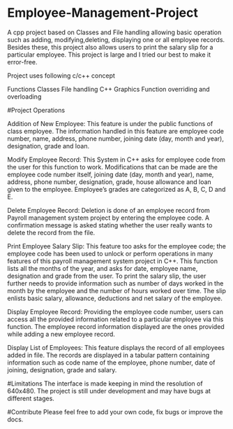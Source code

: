 # Employee-Management-Project
A cpp project based on Classes and File handling allowing basic operation such as adding, modifying,deleting, displaying one or all employee records. Besides these, this project  also allows users to print the salary slip for a particular employee. This project is large and I tried our best to make it error-free. 

Project uses following c/c++ concept

Functions
Classes
File handling
C++ Graphics
Function overriding and overloading

#Project Operations

Addition of New Employee:
This feature is under the public functions of class employee. The information handled in this feature are employee code number, name, address, phone number, joining date (day, month and year), designation, grade and loan.

Modify Employee Record:
This System in C++ asks for employee code from the user for this function to work. Modifications that can be made are the employee code number itself, joining date (day, month and year), name, address, phone number, designation, grade, house allowance and loan given to the employee. Employee’s grades are categorized as A, B, C, D and E.

Delete Employee Record:
Deletion is done of an employee record from Payroll management system project by entering the employee code. A confirmation message is asked stating whether the user really wants to delete the record from the file.

Print Employee Salary Slip:
This feature too asks for the employee code; the employee code has been used to unlock or perform operations in many features of this payroll management system project in C++. This function lists all the months of the year, and asks for date, employee name, designation and grade from the user. To print the salary slip, the user further needs to provide information such as number of days worked in the month by the employee and the number of hours worked over time. The slip enlists basic salary, allowance, deductions and net salary of the employee.

Display Employee Record:
Providing the employee code number, users can access all the provided information related to a particular employee via this function. The employee record information displayed are the ones provided while adding a new employee record.

Display List of Employees:
This feature displays the record of all employees added in file. The records are displayed in a tabular pattern containing information such as code name of the employee, phone number, date of joining, designation, grade and salary.

#Limitations
The interface is made keeping in mind the resolution of 640x480. The project is still under development and may have bugs at different stages.

#Contribute
Please feel free to add your own code, fix bugs or improve the docs.
